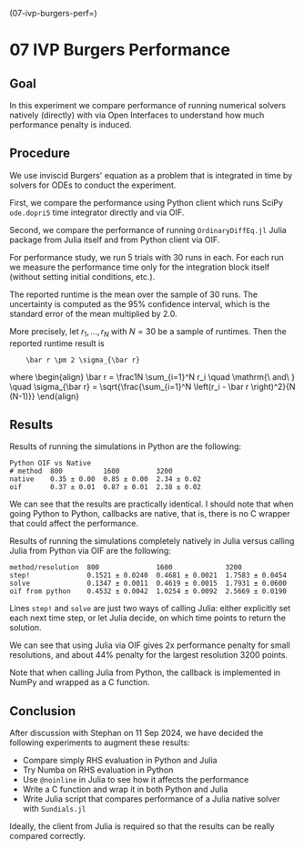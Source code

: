(07-ivp-burgers-perf=)
# 07 IVP Burgers Performance

## Goal
In this experiment we compare performance of running numerical solvers natively (directly)
with via Open Interfaces to understand how much performance penalty
is induced.

## Procedure

We use inviscid Burgers' equation as a problem that is integrated
in time by solvers for ODEs
to conduct the experiment.

First, we compare the performance using Python client which runs
SciPy `ode.dopri5` time integrator directly and via OIF.

Second, we compare the performance of running `OrdinaryDiffEq.jl` Julia package
from Julia itself and from Python client via OIF.

For performance study, we run 5 trials with 30 runs in each.
For each run we measure the performance time only for the integration block
itself (without setting initial conditions, etc.).

The reported runtime is the mean over the sample of 30 runs.
The uncertainty is computed as the 95% confidence interval, which is
the standard error of the mean multiplied by 2.0.

More precisely, let $r_1, \dots, r_N$ with $N=30$ be a sample of runtimes.
Then the reported runtime result is
```{math}
    \bar r \pm 2 \sigma_{\bar r}
```
where
\begin{align}
    \bar r = \frac1N \sum_{i=1}^N r_i \quad \mathrm{\ and\ } \quad
    \sigma_{\bar r} = \sqrt{\frac{\sum_{i=1}^N \left(r_i - \bar r \right)^2}{N (N-1)}}
\end{align}


## Results

Results of running the simulations in Python are the following:

```{code}
Python OIF vs Native
# method  800          1600         3200
native    0.35 ± 0.00  0.85 ± 0.00  2.34 ± 0.02
oif       0.37 ± 0.01  0.87 ± 0.01  2.38 ± 0.02

```

We can see that the results are practically identical.
I should note that when going Python to Python, callbacks are native,
that is, there is no C wrapper that could affect the performance.

Results of running the simulations completely natively in Julia
versus calling Julia from Python via OIF are the following:

```
method/resolution  800              1600             3200
step!              0.1521 ± 0.0240  0.4681 ± 0.0021  1.7583 ± 0.0454
solve              0.1347 ± 0.0011  0.4619 ± 0.0015  1.7931 ± 0.0600
oif from python    0.4532 ± 0.0042  1.0254 ± 0.0092  2.5669 ± 0.0190
```

Lines `step!` and `solve` are just two ways of calling Julia: either
explicitly set each next time step, or let Julia decide, on which time points
to return the solution.

We can see that using Julia via OIF gives 2x performance penalty for small
resolutions, and about 44% penalty for the largest resolution 3200 points.

Note that when calling Julia from Python, the callback is implemented
in NumPy and wrapped as a C function.

## Conclusion

After discussion with Stephan on 11 Sep 2024, we have decided the following
experiments to augment these results:

- Compare simply RHS evaluation in Python and Julia
- Try Numba on RHS evaluation in Python
- Use `@noinline` in Julia to see how it affects the performance
- Write a C function and wrap it in both Python and Julia
- Write Julia script that compares performance of a Julia native solver
  with `Sundials.jl`

Ideally, the client from Julia is required so that the results can be
really compared correctly.
